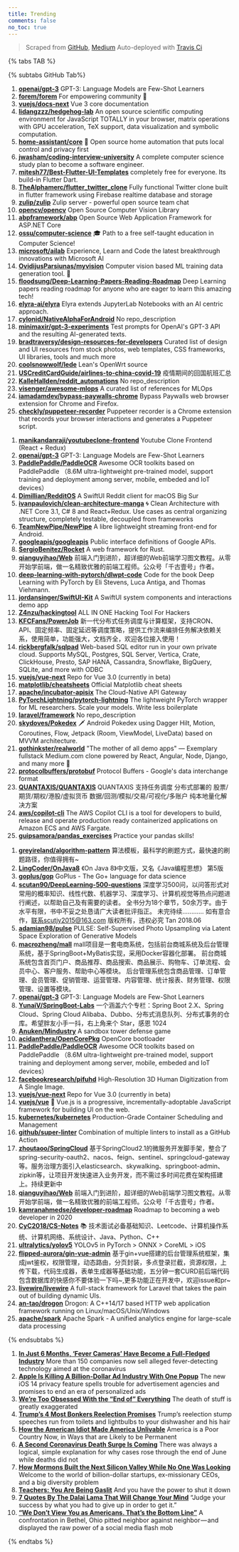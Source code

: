 ```yaml
---
title: Trending
comments: false
no_toc: true
---
```


> Scraped from [GitHub](https://github.com/trending), [Medium](https://medium.com/topic/popular)
Auto-deployed with [Travis Ci](https://travis-ci.org/)

{% tabs TAB %}
<!-- tab GitHub -->
{% subtabs GitHub Tab%}
<!-- tab Daily -->
1. [**openai/gpt-3**](https://github.com/openai/gpt-3)
GPT-3: Language Models are Few-Shot Learners
2. [**forem/forem**](https://github.com/forem/forem)
For empowering community 🌱
3. [**vuejs/docs-next**](https://github.com/vuejs/docs-next)
Vue 3 core documentation
4. [**lidangzzz/hedgehog-lab**](https://github.com/lidangzzz/hedgehog-lab)
An open source scientific computing environment for JavaScript TOTALLY in your browser, matrix operations with GPU acceleration, TeX support, data visualization and symbolic computation.
5. [**home-assistant/core**](https://github.com/home-assistant/core)
🏡 Open source home automation that puts local control and privacy first
6. [**jwasham/coding-interview-university**](https://github.com/jwasham/coding-interview-university)
A complete computer science study plan to become a software engineer.
7. [**mitesh77/Best-Flutter-UI-Templates**](https://github.com/mitesh77/Best-Flutter-UI-Templates)
completely free for everyone. Its build-in Flutter Dart.
8. [**TheAlphamerc/flutter_twitter_clone**](https://github.com/TheAlphamerc/flutter_twitter_clone)
Fully functional Twitter clone built in flutter framework using Firebase realtime database and storage
9. [**zulip/zulip**](https://github.com/zulip/zulip)
Zulip server - powerful open source team chat
10. [**opencv/opencv**](https://github.com/opencv/opencv)
Open Source Computer Vision Library
11. [**abpframework/abp**](https://github.com/abpframework/abp)
Open Source Web Application Framework for ASP.NET Core
12. [**ossu/computer-science**](https://github.com/ossu/computer-science)
🎓 Path to a free self-taught education in Computer Science!
13. [**microsoft/ailab**](https://github.com/microsoft/ailab)
Experience, Learn and Code the latest breakthrough innovations with Microsoft AI
14. [**OvidijusParsiunas/myvision**](https://github.com/OvidijusParsiunas/myvision)
Computer vision based ML training data generation tool. 🚀
15. [**floodsung/Deep-Learning-Papers-Reading-Roadmap**](https://github.com/floodsung/Deep-Learning-Papers-Reading-Roadmap)
Deep Learning papers reading roadmap for anyone who are eager to learn this amazing tech!
16. [**elyra-ai/elyra**](https://github.com/elyra-ai/elyra)
Elyra extends JupyterLab Notebooks with an AI centric approach.
17. [**cylonid/NativeAlphaForAndroid**](https://github.com/cylonid/NativeAlphaForAndroid)
No repo_description
18. [**minimaxir/gpt-3-experiments**](https://github.com/minimaxir/gpt-3-experiments)
Test prompts for OpenAI's GPT-3 API and the resulting AI-generated texts.
19. [**bradtraversy/design-resources-for-developers**](https://github.com/bradtraversy/design-resources-for-developers)
Curated list of design and UI resources from stock photos, web templates, CSS frameworks, UI libraries, tools and much more
20. [**coolsnowwolf/lede**](https://github.com/coolsnowwolf/lede)
Lean's OpenWrt source
21. [**USCreditCardGuide/airlines-to-china-covid-19**](https://github.com/USCreditCardGuide/airlines-to-china-covid-19)
疫情期间的回国航班汇总
22. [**KalleHallden/reddit_automations**](https://github.com/KalleHallden/reddit_automations)
No repo_description
23. [**visenger/awesome-mlops**](https://github.com/visenger/awesome-mlops)
A curated list of references for MLOps
24. [**iamadamdev/bypass-paywalls-chrome**](https://github.com/iamadamdev/bypass-paywalls-chrome)
Bypass Paywalls web browser extension for Chrome and Firefox.
25. [**checkly/puppeteer-recorder**](https://github.com/checkly/puppeteer-recorder)
Puppeteer recorder is a Chrome extension that records your browser interactions and generates a Puppeteer script.
<!-- endtab -->
<!-- tab Weekly -->
1. [**manikandanraji/youtubeclone-frontend**](https://github.com/manikandanraji/youtubeclone-frontend)
Youtube Clone Frontend (React + Redux)
2. [**openai/gpt-3**](https://github.com/openai/gpt-3)
GPT-3: Language Models are Few-Shot Learners
3. [**PaddlePaddle/PaddleOCR**](https://github.com/PaddlePaddle/PaddleOCR)
Awesome OCR toolkits based on PaddlePaddle （8.6M ultra-lightweight pre-trained model, support training and deployment among server, mobile, embeded and IoT devices）
4. [**Dimillian/RedditOS**](https://github.com/Dimillian/RedditOS)
A SwiftUI Reddit client for macOS Big Sur
5. [**ivanpaulovich/clean-architecture-manga**](https://github.com/ivanpaulovich/clean-architecture-manga)
🌀 Clean Architecture with .NET Core 3.1, C# 8 and React+Redux. Use cases as central organizing structure, completely testable, decoupled from frameworks
6. [**TeamNewPipe/NewPipe**](https://github.com/TeamNewPipe/NewPipe)
A libre lightweight streaming front-end for Android.
7. [**googleapis/googleapis**](https://github.com/googleapis/googleapis)
Public interface definitions of Google APIs.
8. [**SergioBenitez/Rocket**](https://github.com/SergioBenitez/Rocket)
A web framework for Rust.
9. [**qianguyihao/Web**](https://github.com/qianguyihao/Web)
前端入门到进阶，超详细的Web前端学习图文教程。从零开始学前端，做一名精致优雅的前端工程师。公众号「千古壹号」作者。
10. [**deep-learning-with-pytorch/dlwpt-code**](https://github.com/deep-learning-with-pytorch/dlwpt-code)
Code for the book Deep Learning with PyTorch by Eli Stevens, Luca Antiga, and Thomas Viehmann.
11. [**jordansinger/SwiftUI-Kit**](https://github.com/jordansinger/SwiftUI-Kit)
A SwiftUI system components and interactions demo app
12. [**Z4nzu/hackingtool**](https://github.com/Z4nzu/hackingtool)
ALL IN ONE Hacking Tool For Hackers
13. [**KFCFans/PowerJob**](https://github.com/KFCFans/PowerJob)
新一代分布式任务调度与计算框架，支持CRON、API、固定频率、固定延迟等调度策略，提供工作流来编排任务解决依赖关系，使用简单，功能强大，文档齐全，欢迎各位接入使用！
14. [**rickbergfalk/sqlpad**](https://github.com/rickbergfalk/sqlpad)
Web-based SQL editor run in your own private cloud. Supports MySQL, Postgres, SQL Server, Vertica, Crate, ClickHouse, Presto, SAP HANA, Cassandra, Snowflake, BigQuery, SQLite, and more with ODBC
15. [**vuejs/vue-next**](https://github.com/vuejs/vue-next)
Repo for Vue 3.0 (currently in beta)
16. [**matplotlib/cheatsheets**](https://github.com/matplotlib/cheatsheets)
Official Matplotlib cheat sheets
17. [**apache/incubator-apisix**](https://github.com/apache/incubator-apisix)
The Cloud-Native API Gateway
18. [**PyTorchLightning/pytorch-lightning**](https://github.com/PyTorchLightning/pytorch-lightning)
The lightweight PyTorch wrapper for ML researchers. Scale your models. Write less boilerplate
19. [**laravel/framework**](https://github.com/laravel/framework)
No repo_description
20. [**skydoves/Pokedex**](https://github.com/skydoves/Pokedex)
🗡️ Android Pokedex using Dagger Hilt, Motion, Coroutines, Flow, Jetpack (Room, ViewModel, LiveData) based on MVVM architecture.
21. [**gothinkster/realworld**](https://github.com/gothinkster/realworld)
"The mother of all demo apps" — Exemplary fullstack Medium.com clone powered by React, Angular, Node, Django, and many more 🏅
22. [**protocolbuffers/protobuf**](https://github.com/protocolbuffers/protobuf)
Protocol Buffers - Google's data interchange format
23. [**QUANTAXIS/QUANTAXIS**](https://github.com/QUANTAXIS/QUANTAXIS)
QUANTAXIS 支持任务调度 分布式部署的 股票/期货/期权/港股/虚拟货币 数据/回测/模拟/交易/可视化/多账户 纯本地量化解决方案
24. [**aws/copilot-cli**](https://github.com/aws/copilot-cli)
The AWS Copilot CLI is a tool for developers to build, release and operate production ready containerized applications on Amazon ECS and AWS Fargate.
25. [**guipsamora/pandas_exercises**](https://github.com/guipsamora/pandas_exercises)
Practice your pandas skills!
<!-- endtab -->
<!-- tab Monthly -->
1. [**greyireland/algorithm-pattern**](https://github.com/greyireland/algorithm-pattern)
算法模板，最科学的刷题方式，最快速的刷题路径，你值得拥有~
2. [**LingCoder/OnJava8**](https://github.com/LingCoder/OnJava8)
《On Java 8》中文版，又名《Java编程思想》 第5版
3. [**goplus/gop**](https://github.com/goplus/gop)
GoPlus - The Go+ language for data science
4. [**scutan90/DeepLearning-500-questions**](https://github.com/scutan90/DeepLearning-500-questions)
深度学习500问，以问答形式对常用的概率知识、线性代数、机器学习、深度学习、计算机视觉等热点问题进行阐述，以帮助自己及有需要的读者。 全书分为18个章节，50余万字。由于水平有限，书中不妥之处恳请广大读者批评指正。 未完待续............ 如有意合作，联系scutjy2015@163.com 版权所有，违权必究 Tan 2018.06
5. [**adamian98/pulse**](https://github.com/adamian98/pulse)
PULSE: Self-Supervised Photo Upsampling via Latent Space Exploration of Generative Models
6. [**macrozheng/mall**](https://github.com/macrozheng/mall)
mall项目是一套电商系统，包括前台商城系统及后台管理系统，基于SpringBoot+MyBatis实现，采用Docker容器化部署。 前台商城系统包含首页门户、商品推荐、商品搜索、商品展示、购物车、订单流程、会员中心、客户服务、帮助中心等模块。 后台管理系统包含商品管理、订单管理、会员管理、促销管理、运营管理、内容管理、统计报表、财务管理、权限管理、设置等模块。
7. [**openai/gpt-3**](https://github.com/openai/gpt-3)
GPT-3: Language Models are Few-Shot Learners
8. [**YunaiV/SpringBoot-Labs**](https://github.com/YunaiV/SpringBoot-Labs)
一个涵盖六个专栏：Spring Boot 2.X、Spring Cloud、Spring Cloud Alibaba、Dubbo、分布式消息队列、分布式事务的仓库。希望胖友小手一抖，右上角来个 Star，感恩 1024
9. [**Anuken/Mindustry**](https://github.com/Anuken/Mindustry)
A sandbox tower defense game
10. [**acidanthera/OpenCorePkg**](https://github.com/acidanthera/OpenCorePkg)
OpenCore bootloader
11. [**PaddlePaddle/PaddleOCR**](https://github.com/PaddlePaddle/PaddleOCR)
Awesome OCR toolkits based on PaddlePaddle （8.6M ultra-lightweight pre-trained model, support training and deployment among server, mobile, embeded and IoT devices）
12. [**facebookresearch/pifuhd**](https://github.com/facebookresearch/pifuhd)
High-Resolution 3D Human Digitization from A Single Image.
13. [**vuejs/vue-next**](https://github.com/vuejs/vue-next)
Repo for Vue 3.0 (currently in beta)
14. [**vuejs/vue**](https://github.com/vuejs/vue)
🖖 Vue.js is a progressive, incrementally-adoptable JavaScript framework for building UI on the web.
15. [**kubernetes/kubernetes**](https://github.com/kubernetes/kubernetes)
Production-Grade Container Scheduling and Management
16. [**github/super-linter**](https://github.com/github/super-linter)
Combination of multiple linters to install as a GitHub Action
17. [**zhoutaoo/SpringCloud**](https://github.com/zhoutaoo/SpringCloud)
基于SpringCloud2.1的微服务开发脚手架，整合了spring-security-oauth2、nacos、feign、sentinel、springcloud-gateway等。服务治理方面引入elasticsearch、skywalking、springboot-admin、zipkin等，让项目开发快速进入业务开发，而不需过多时间花费在架构搭建上。持续更新中
18. [**qianguyihao/Web**](https://github.com/qianguyihao/Web)
前端入门到进阶，超详细的Web前端学习图文教程。从零开始学前端，做一名精致优雅的前端工程师。公众号「千古壹号」作者。
19. [**kamranahmedse/developer-roadmap**](https://github.com/kamranahmedse/developer-roadmap)
Roadmap to becoming a web developer in 2020
20. [**CyC2018/CS-Notes**](https://github.com/CyC2018/CS-Notes)
📚 技术面试必备基础知识、Leetcode、计算机操作系统、计算机网络、系统设计、Java、Python、C++
21. [**ultralytics/yolov5**](https://github.com/ultralytics/yolov5)
YOLOv5 in PyTorch > ONNX > CoreML > iOS
22. [**flipped-aurora/gin-vue-admin**](https://github.com/flipped-aurora/gin-vue-admin)
基于gin+vue搭建的后台管理系统框架，集成jwt鉴权，权限管理，动态路由，分页封装，多点登录拦截，资源权限，上传下载，代码生成器，表单生成器等基础功能，五分钟一套CURD前后端代码包含数据库的快感你不要体验一下吗~,更多功能正在开发中，欢迎issue和pr~
23. [**livewire/livewire**](https://github.com/livewire/livewire)
A full-stack framework for Laravel that takes the pain out of building dynamic UIs.
24. [**an-tao/drogon**](https://github.com/an-tao/drogon)
Drogon: A C++14/17 based HTTP web application framework running on Linux/macOS/Unix/Windows
25. [**apache/spark**](https://github.com/apache/spark)
Apache Spark - A unified analytics engine for large-scale data processing
<!-- endtab -->
{% endsubtabs %}
<!-- endtab -->
<!-- tab Medium -->
1. [**In Just 6 Months, ‘Fever Cameras’ Have Become a Full-Fledged Industry**](https://onezero.medium.com/in-just-6-months-fever-cameras-have-become-a-full-fledged-industry-ab8ef4a5648c?source=topic_page---------------------------20)
More than 150 companies now sell alleged fever-detecting technology aimed at the coronavirus
2. [**Apple Is Killing A Billion-Dollar Ad Industry With One Popup**](https://medium.com/macoclock/apple-is-killing-a-billion-dollar-ad-industry-with-one-popup-2f83d182837f?source=topic_page---------0------------------1)
The new iOS 14 privacy feature spells trouble for advertisement agencies and promises to end an era of personalized ads
3. [**We’re Too Obsessed With the “End of” Everything**](https://forge.medium.com/were-too-obsessed-with-the-end-of-everything-1a893c8060c?source=topic_page---------1------------------1)
The death of stuff is greatly exaggerated
4. [**Trump’s 4 Most Bonkers Reelection Promises**](https://gen.medium.com/trumps-4-most-bonkers-reelection-promises-ea8c71b9b8b4?source=topic_page---------2------------------1)
Trump’s reelection stump speeches run from toilets and lightbulbs to your dishwasher and his hair
5. [**How the American Idiot Made America Unlivable**](https://eand.co/how-the-american-idiot-made-america-unlivable-7531e917181b?source=topic_page---------4------------------1)
America is a Poor Country Now, in Ways that are Likely to be Permanent
6. [**A Second Coronavirus Death Surge Is Coming**](https://medium.com/the-atlantic/a-second-coronavirus-death-surge-is-coming-10dba630f635?source=topic_page---------5------------------1)
There was always a logical, simple explanation for why cases rose through the end of June while deaths did not
7. [**How Mormons Built the Next Silicon Valley While No One Was Looking**](https://marker.medium.com/how-mormons-built-the-next-silicon-valley-while-no-one-was-looking-c50add577478?source=topic_page---------6------------------1)
Welcome to the world of billion-dollar startups, ex-missionary CEOs, and a big diversity problem
8. [**Teachers: You Are Being Gaslit**](https://medium.com/digital-diplomacy/teachers-you-are-being-gaslit-a2bb2e0fbdca?source=topic_page---------7------------------1)
And you have the power to shut it down
9. [**7 Quotes By The Dalai Lama That Will Change Your Mind**](https://medium.com/mind-cafe/7-quotes-by-the-dalai-lama-that-will-change-how-you-see-the-world-and-yourself-7ed31cee855f?source=topic_page---------8------------------1)
“Judge your success by what you had to give up in order to get it.”
10. [**“We Don’t View You as Americans. That’s the Bottom Line”**](https://gen.medium.com/we-dont-view-you-as-americans-that-s-the-bottom-line-c084c7fe8edd?source=topic_page---------9------------------1)
A confrontation in Bethel, Ohio pitted neighbor against neighbor — and displayed the raw power of a social media flash mob
<!-- endtab -->
{% endtabs %}
